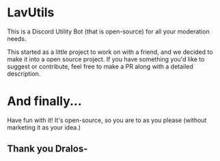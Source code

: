 # LavUtils
This is a Discord Utility Bot (that is open-source) for all your moderation needs.

This started as a little project to work on with a friend, and we decided to make it into a open source project. If you have something you'd like to suggest or contribute, feel free to make a PR along with a detailed description.

# And finally...   
Have fun with it! It's open-source, so you are to as you please (without marketing it as your idea.)

## Thank you Dralos-
